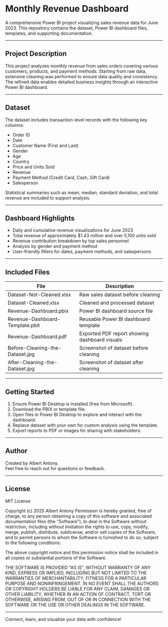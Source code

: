 # Monthly Revenue Dashboard

A comprehensive Power BI project visualizing sales revenue data for June 2023. This repository contains the dataset, Power BI dashboard files, templates, and supporting documentation.

---

## Project Description

This project analyzes monthly revenue from sales orders covering various customers, products, and payment methods. Starting from raw data, extensive cleaning was performed to ensure data quality and consistency. The refined data enables detailed business insights through an interactive Power BI dashboard.

---

## Dataset

The dataset includes transaction-level records with the following key columns:

- Order ID
- Date
- Customer Name (First and Last)
- Gender
- Age
- Country
- Price and Units Sold
- Revenue
- Payment Method (Credit Card, Cash, Gift Card)
- Salesperson

Statistical summaries such as mean, median, standard deviation, and total revenue are included to support analysis.

---

## Dashboard Highlights

- Daily and cumulative revenue visualizations for June 2023
- Total revenue of approximately $1.43 million and over 5,100 units sold
- Revenue contribution breakdown by top sales personnel
- Analysis by gender and payment method
- User-friendly filters for dates, payment methods, and salespersons

---

## Included Files

| File                             | Description                                          |
|---------------------------------|------------------------------------------------------|
| Dataset-Not-Cleaned.xlsx         | Raw sales dataset before cleaning                     |
| Dataset-Cleaned.xlsx             | Cleaned and processed dataset                         |
| Revenue-Dashboard.pbix           | Power BI dashboard source file                        |
| Revenue-Dashboard-Template.pbit  | Reusable Power BI dashboard template                  |
| Revenue-Dashboard.pdf            | Exported PDF report showing dashboard visuals        |
| Before-Cleaning-the-Dataset.jpg | Screenshot of dataset before cleaning                 |
| After-Cleaning-the-Dataset.jpg  | Screenshot of dataset after cleaning                  |

---

## Getting Started

1. Ensure Power BI Desktop is installed (free from Microsoft).
2. Download the PBIX or template file.
3. Open files in Power BI Desktop to explore and interact with the dashboard.
4. Replace dataset with your own for custom analysis using the template.
5. Export reports to PDF or images for sharing with stakeholders.

---

## Author

Created by Albert Antony.  
Feel free to reach out for questions or feedback.

---

## License

MIT License

Copyright (c) 2025 Albert Antony 
Permission is hereby granted, free of charge, to any person obtaining a copy
of this software and associated documentation files (the "Software"), to deal
in the Software without restriction, including without limitation the rights
to use, copy, modify, merge, publish, distribute, sublicense, and/or sell
copies of the Software, and to permit persons to whom the Software is
furnished to do so, subject to the following conditions:

The above copyright notice and this permission notice shall be included in all
copies or substantial portions of the Software.

THE SOFTWARE IS PROVIDED "AS IS", WITHOUT WARRANTY OF ANY KIND, EXPRESS OR
IMPLIED, INCLUDING BUT NOT LIMITED TO THE WARRANTIES OF MERCHANTABILITY,
FITNESS FOR A PARTICULAR PURPOSE AND NONINFRINGEMENT. IN NO EVENT SHALL THE
AUTHORS OR COPYRIGHT HOLDERS BE LIABLE FOR ANY CLAIM, DAMAGES OR OTHER
LIABILITY, WHETHER IN AN ACTION OF CONTRACT, TORT OR OTHERWISE, ARISING FROM,
OUT OF OR IN CONNECTION WITH THE SOFTWARE OR THE USE OR OTHER DEALINGS IN THE
SOFTWARE.

---

Connect, learn, and visualize your data with confidence!
